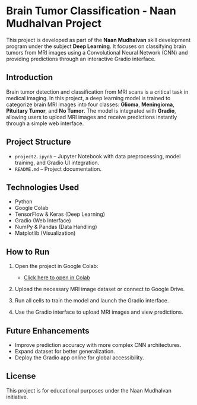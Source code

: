# Brain Tumor Classification - Naan Mudhalvan Project

This project is developed as part of the **Naan Mudhalvan** skill development program under the subject **Deep Learning**. It focuses on classifying brain tumors from MRI images using a Convolutional Neural Network (CNN) and providing predictions through an interactive Gradio interface.

## Introduction

Brain tumor detection and classification from MRI scans is a critical task in medical imaging. In this project, a deep learning model is trained to categorize brain MRI images into four classes: **Glioma**, **Meningioma**, **Pituitary Tumor**, and **No Tumor**. The model is integrated with **Gradio**, allowing users to upload MRI images and receive predictions instantly through a simple web interface.

## Project Structure

* `project2.ipynb` – Jupyter Notebook with data preprocessing, model training, and Gradio UI integration.
* `README.md` – Project documentation.

## Technologies Used

* Python
* Google Colab
* TensorFlow & Keras (Deep Learning)
* Gradio (Web Interface)
* NumPy & Pandas (Data Handling)
* Matplotlib (Visualization)

## How to Run

1. Open the project in Google Colab:

   * [Click here to open in Colab](https://colab.research.google.com/github/SharamRiyaA/Gradio-Brain-Tumor-Classifiication/blob/main/project2.ipynb)

2. Upload the necessary MRI image dataset or connect to Google Drive.

3. Run all cells to train the model and launch the Gradio interface.

4. Use the Gradio interface to upload MRI images and view predictions.

## Future Enhancements

* Improve prediction accuracy with more complex CNN architectures.
* Expand dataset for better generalization.
* Deploy the Gradio app online for global accessibility.

## License

This project is for educational purposes under the Naan Mudhalvan initiative.
